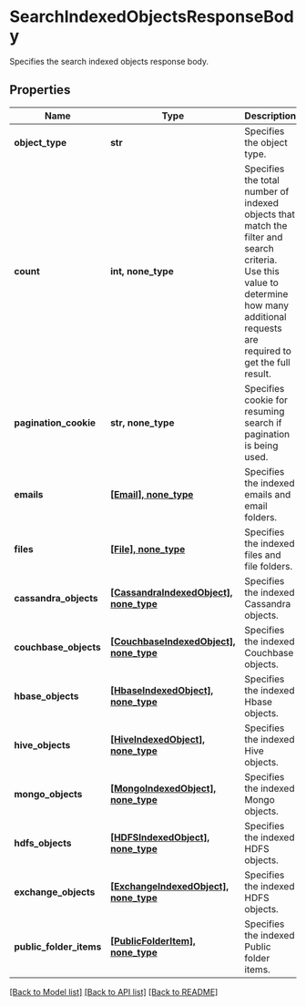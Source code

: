 # SearchIndexedObjectsResponseBody

Specifies the search indexed objects response body.

## Properties
Name | Type | Description | Notes
------------ | ------------- | ------------- | -------------
**object_type** | **str** | Specifies the object type. | [optional] 
**count** | **int, none_type** | Specifies the total number of indexed objects that match the filter and search criteria. Use this value to determine how many additional requests are required to get the full result. | [optional] 
**pagination_cookie** | **str, none_type** | Specifies cookie for resuming search if pagination is being used. | [optional] 
**emails** | [**[Email], none_type**](Email.md) | Specifies the indexed emails and email folders. | [optional] 
**files** | [**[File], none_type**](File.md) | Specifies the indexed files and file folders. | [optional] 
**cassandra_objects** | [**[CassandraIndexedObject], none_type**](CassandraIndexedObject.md) | Specifies the indexed Cassandra objects. | [optional] 
**couchbase_objects** | [**[CouchbaseIndexedObject], none_type**](CouchbaseIndexedObject.md) | Specifies the indexed Couchbase objects. | [optional] 
**hbase_objects** | [**[HbaseIndexedObject], none_type**](HbaseIndexedObject.md) | Specifies the indexed Hbase objects. | [optional] 
**hive_objects** | [**[HiveIndexedObject], none_type**](HiveIndexedObject.md) | Specifies the indexed Hive objects. | [optional] 
**mongo_objects** | [**[MongoIndexedObject], none_type**](MongoIndexedObject.md) | Specifies the indexed Mongo objects. | [optional] 
**hdfs_objects** | [**[HDFSIndexedObject], none_type**](HDFSIndexedObject.md) | Specifies the indexed HDFS objects. | [optional] 
**exchange_objects** | [**[ExchangeIndexedObject], none_type**](ExchangeIndexedObject.md) | Specifies the indexed HDFS objects. | [optional] 
**public_folder_items** | [**[PublicFolderItem], none_type**](PublicFolderItem.md) | Specifies the indexed Public folder items. | [optional] 

[[Back to Model list]](../README.md#documentation-for-models) [[Back to API list]](../README.md#documentation-for-api-endpoints) [[Back to README]](../README.md)


